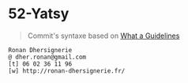 # 52-Yatsy
> Commit's syntaxe based on [What a Guidelines](https://github.com/What-A-Game-Studio/What-A-Guideline/wiki/Issues-Guidelines)

```
Ronan Dhersignerie
@ dher.ronan@gmail.com
[t] 06 02 36 11 96
[w] http://ronan-dhersignerie.fr/
```
